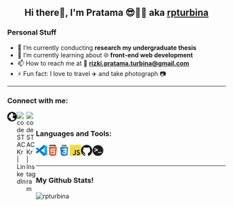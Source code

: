 <h2 align="center">Hi there👋, I'm <strong>Pratama</strong> 😎👨‍💻 aka <a href="https://rpturbina.github.io/">rpturbina</a></h2>

### Personal Stuff
- 🔬 I’m currently conducting **research my undergraduate thesis**
- 🌱 I’m currently learning about 🌐 **front-end web development** 
- 📫 How to reach me at 📧 **rizki.pratama.turbina@gmail.com** 
- ⚡ Fun fact: I love to travel ✈️ and take photograph 📷

---

### Connect with me:

[<img align="left" alt="codeSTACKr.com" width="22px" src="https://raw.githubusercontent.com/iconic/open-iconic/master/svg/globe.svg" />][website]
[<img align="left" alt="codeSTACKr | LinkedIn" width="22px" src="https://cdn.jsdelivr.net/npm/simple-icons@v3/icons/linkedin.svg" />][linkedin]
[<img align="left" alt="codeSTACKr | Instagram" width="22px" src="https://cdn.jsdelivr.net/npm/simple-icons@v3/icons/instagram.svg" />][instagram]

<br />

### Languages and Tools:

<img align="left" alt="Visual Studio Code" width="26px" src="https://raw.githubusercontent.com/github/explore/80688e429a7d4ef2fca1e82350fe8e3517d3494d/topics/visual-studio-code/visual-studio-code.png" />
<img align="left" alt="HTML5" width="26px" src="https://raw.githubusercontent.com/github/explore/80688e429a7d4ef2fca1e82350fe8e3517d3494d/topics/html/html.png" />
<img align="left" alt="CSS3" width="26px" src="https://raw.githubusercontent.com/github/explore/80688e429a7d4ef2fca1e82350fe8e3517d3494d/topics/css/css.png" />
<img align="left" alt="JavaScript" width="26px" src="https://raw.githubusercontent.com/github/explore/80688e429a7d4ef2fca1e82350fe8e3517d3494d/topics/javascript/javascript.png" />
<img align="left" alt="GitHub" width="26px" src="https://raw.githubusercontent.com/github/explore/78df643247d429f6cc873026c0622819ad797942/topics/github/github.png" />
<img align="left" alt="Terminal" width="26px" src="https://raw.githubusercontent.com/github/explore/80688e429a7d4ef2fca1e82350fe8e3517d3494d/topics/terminal/terminal.png" />

<br />
<br />

---

### My Github Stats!
<p>
    <img align="center" src="https://github-readme-stats.vercel.app/api?username=rpturbina&show_icons=true" alt="rpturbina" />
</p>



[website]: https://rpturbina.github.io/
[instagram]: https://instagram.com/rpturbina
[linkedin]: https://linkedin.com/in/rpturbina
